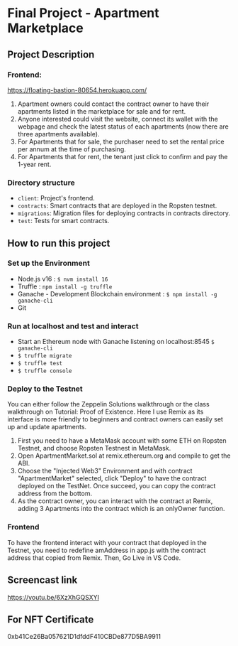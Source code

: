 # Final Project - Apartment Marketplace

## Project Description
### Frontend: 
https://floating-bastion-80654.herokuapp.com/
1. Apartment owners could contact the contract owner to have their apartments listed in the marketplace for sale and for rent. 
2. Anyone interested could visit the website, connect its wallet with the webpage and check the latest status of each apartments (now there are three apartments available).
3. For Apartments that for sale, the purchaser need to set the rental price per annum at the time of purchasing.
4. For Apartments that for rent, the tenant just click to confirm and pay the 1-year rent.

### Directory structure
- `client`: Project's frontend.
- `contracts`: Smart contracts that are deployed in the Ropsten testnet.
- `migrations`: Migration files for deploying contracts in contracts directory.
- `test`: Tests for smart contracts.


## How to run this project 

### Set up the Environment
- Node.js v16 : `$ nvm install 16`
- Truffle : `npm install -g truffle`
- Ganache - Development Blockchain environment : `$ npm install -g ganache-cli`
- Git

### Run at localhost and test and interact
- Start an Ethereum node with Ganache listening on localhost:8545 `$ ganache-cli`
- `$ truffle migrate`
- `$ truffle test` 
- `$ truffle console`

### Deploy to the Testnet
You can either follow the Zeppelin Solutions walkthrough or the class walkthrough on Tutorial: Proof of Existence. Here I use Remix as its interface is more friendly to beginners and contract owners can easily set up and update apartments.
	
1) First you need to have a MetaMask account with some ETH on Ropsten Testnet, and choose Ropsten Testnest in MetaMask.
2) Open ApartmentMarket.sol at remix.ethereum.org and compile to get the ABI.
3) Choose the "Injected Web3" Environment and with contract "ApartmentMarket" selected, click "Deploy" to have the contract deployed on the TestNet. Once succeed, you can copy the contract address from the bottom. 
4) As the contract owner, you can interact with the contract at Remix, adding 3 Apartments into the contract which is an onlyOwner function.

### Frontend
To have the frontend interact with your contract that deployed in the Testnet, you need to redefine amAddress in app.js with the contract address that copied from Remix.
Then, Go Live in VS Code.

## Screencast link
https://youtu.be/6XzXhGQSXYI

## For NFT Certificate
0xb41Ce26Ba057621D1dfddF410CBDe877D5BA9911



